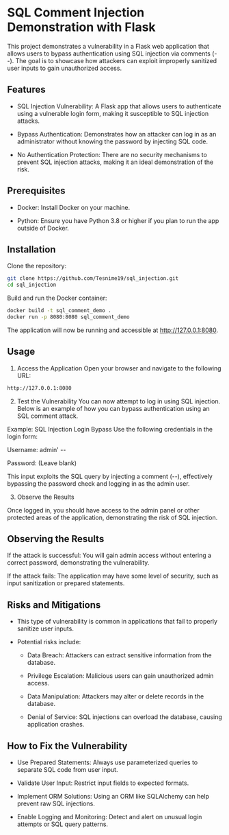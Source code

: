 # SQL Comment Injection Demonstration with Flask

This project demonstrates a vulnerability in a Flask web application that allows users to bypass authentication using SQL injection via comments (--). The goal is to showcase how attackers can exploit improperly sanitized user inputs to gain unauthorized access.

## Features
- SQL Injection Vulnerability: A Flask app that allows users to authenticate using a vulnerable login form, making it susceptible to SQL injection attacks.

- Bypass Authentication: Demonstrates how an attacker can log in as an administrator without knowing the password by injecting SQL code.

- No Authentication Protection: There are no security mechanisms to prevent SQL injection attacks, making it an ideal demonstration of the risk.

## Prerequisites

- Docker: Install Docker on your machine.

- Python: Ensure you have Python 3.8 or higher if you plan to run the app outside of Docker.

## Installation

Clone the repository:
```bash
git clone https://github.com/Tesnime19/sql_injection.git
cd sql_injection
```
Build and run the Docker container:
```bash
docker build -t sql_comment_demo .
docker run -p 8080:8080 sql_comment_demo
```
The application will now be running and accessible at http://127.0.0.1:8080.

## Usage

1. Access the Application
Open your browser and navigate to the following URL:
```bash
http://127.0.0.1:8080
```
2. Test the Vulnerability
You can now attempt to log in using SQL injection. Below is an example of how you can bypass authentication using an SQL comment attack.

Example: SQL Injection Login Bypass
Use the following credentials in the login form:

Username: admin' --

Password: (Leave blank)

This input exploits the SQL query by injecting a comment (--), effectively bypassing the password check and logging in as the admin user.

3. Observe the Results

Once logged in, you should have access to the admin panel or other protected areas of the application, demonstrating the risk of SQL injection.

## Observing the Results

If the attack is successful: You will gain admin access without entering a correct password, demonstrating the vulnerability.

If the attack fails: The application may have some level of security, such as input sanitization or prepared statements.

## Risks and Mitigations

- This type of vulnerability is common in applications that fail to properly sanitize user inputs.

- Potential risks include:

  - Data Breach: Attackers can extract sensitive information from the database.

  - Privilege Escalation: Malicious users can gain unauthorized admin access.

  - Data Manipulation: Attackers may alter or delete records in the database.

  - Denial of Service: SQL injections can overload the database, causing application crashes.

## How to Fix the Vulnerability

- Use Prepared Statements: Always use parameterized queries to separate SQL code from user input.

- Validate User Input: Restrict input fields to expected formats.

- Implement ORM Solutions: Using an ORM like SQLAlchemy can help prevent raw SQL injections.

- Enable Logging and Monitoring: Detect and alert on unusual login attempts or SQL query patterns.
